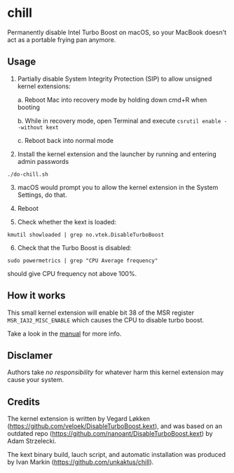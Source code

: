 # chill

Permanently disable Intel Turbo Boost on macOS, so your MacBook doesn't act as a portable frying pan anymore.

## Usage

1. Partially disable System Integrity Protection (SIP) to allow unsigned kernel extensions:

    a. Reboot Mac into recovery mode by holding down cmd+R when booting

    b. While in recovery mode, open Terminal and execute `csrutil enable --without kext`

    c. Reboot back into normal mode

2. Install the kernel extension and the launcher by running and entering admin passwords

```shell
./do-chill.sh
```

3. macOS would prompt you to allow the kernel extension in the System Settings, do that.

4. Reboot

5. Check whether the kext is loaded:
```shell
kmutil showloaded | grep no.vtek.DisableTurboBoost
```

6. Check that the Turbo Boost is disabled:

```shell
sudo powermetrics | grep "CPU Average frequency"
```

should give CPU frequency not above 100%.


## How it works

This small kernel extension will enable bit 38 of the MSR register `MSR_IA32_MISC_ENABLE` which causes the CPU to disable turbo boost.

Take a look in the [manual](http://www.intel.com/content/www/us/en/processors/architectures-software-developer-manuals.html) for more info.

## Disclamer

Authors take _no responsibility_ for whatever harm this kernel extension may cause your system.

## Credits

The kernel extension is written by Vegard Løkken (https://github.com/veloek/DisableTurboBoost.kext), and was based on an outdated repo (https://github.com/nanoant/DisableTurboBoost.kext) by Adam Strzelecki.

The kext binary build, lauch script, and automatic installation was produced by Ivan Markin (https://github.com/unkaktus/chill).
